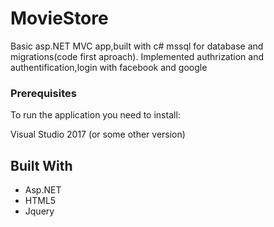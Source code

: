 # MovieStore

Basic asp.NET MVC app,built with c# mssql for database and migrations(code first aproach).
Implemented authrization and authentification,login with facebook and google

### Prerequisites

To run the application you need to install:

Visual Studio 2017 (or some other version)





## Built With

* Asp.NET
* HTML5
* Jquery


